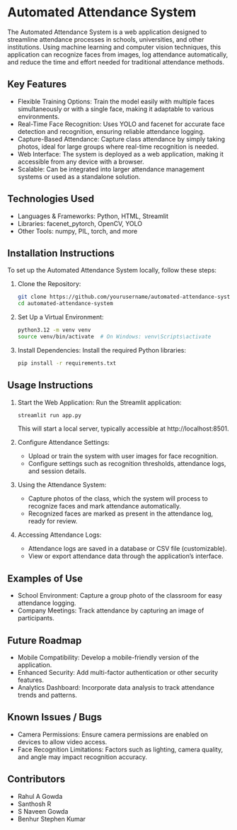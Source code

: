 
# Automated Attendance System

The Automated Attendance System is a web application designed to streamline attendance processes in schools, universities, and other institutions. Using machine learning and computer vision techniques, this application can recognize faces from images, log attendance automatically, and reduce the time and effort needed for traditional attendance methods.

## Key Features

- Flexible Training Options: Train the model easily with multiple faces simultaneously or with a single face, making it adaptable to various environments.
- Real-Time Face Recognition: Uses YOLO and facenet for accurate face detection and recognition, ensuring reliable attendance logging.
- Capture-Based Attendance: Capture class attendance by simply taking photos, ideal for large groups where real-time recognition is needed.
- Web Interface: The system is deployed as a web application, making it accessible from any device with a browser.
- Scalable: Can be integrated into larger attendance management systems or used as a standalone solution.

## Technologies Used

- Languages & Frameworks: Python, HTML, Streamlit
- Libraries: facenet_pytorch, OpenCV, YOLO
- Other Tools: numpy, PIL, torch, and more

## Installation Instructions

To set up the Automated Attendance System locally, follow these steps:

1. Clone the Repository:

    ```bash
    git clone https://github.com/yourusername/automated-attendance-system.git
    cd automated-attendance-system
    ```

2. Set Up a Virtual Environment:

    ```bash
    python3.12 -m venv venv
    source venv/bin/activate  # On Windows: venv\Scripts\activate
    ```

3. Install Dependencies: Install the required Python libraries:

    ```bash
    pip install -r requirements.txt
    ```

## Usage Instructions

1. Start the Web Application: Run the Streamlit application:

    ```bash
    streamlit run app.py
    ```

    This will start a local server, typically accessible at http://localhost:8501.

2. Configure Attendance Settings:
    - Upload or train the system with user images for face recognition.
    - Configure settings such as recognition thresholds, attendance logs, and session details.

3. Using the Attendance System:
    - Capture photos of the class, which the system will process to recognize faces and mark attendance automatically.
    - Recognized faces are marked as present in the attendance log, ready for review.

4. Accessing Attendance Logs:
    - Attendance logs are saved in a database or CSV file (customizable).
    - View or export attendance data through the application’s interface.

## Examples of Use

- School Environment: Capture a group photo of the classroom for easy attendance logging.
- Company Meetings: Track attendance by capturing an image of participants.

## Future Roadmap

- Mobile Compatibility: Develop a mobile-friendly version of the application.
- Enhanced Security: Add multi-factor authentication or other security features.
- Analytics Dashboard: Incorporate data analysis to track attendance trends and patterns.




## Known Issues / Bugs

- Camera Permissions: Ensure camera permissions are enabled on devices to allow video access.
- Face Recognition Limitations: Factors such as lighting, camera quality, and angle may impact recognition accuracy.

## Contributors

- Rahul A Gowda
- Santhosh R
- S Naveen Gowda
- Benhur Stephen Kumar 


